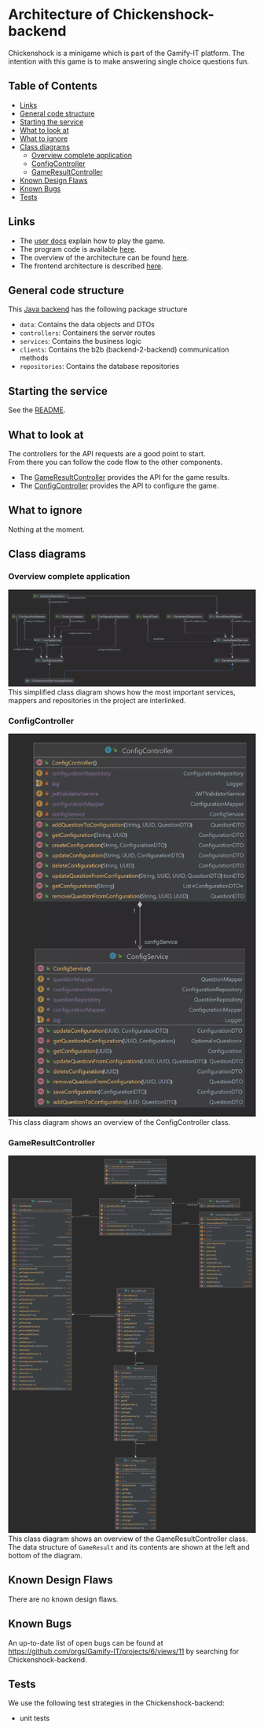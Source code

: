 # Architecture of Chickenshock-backend

Chickenshock is a minigame which is part of the Gamify-IT platform.
The intention with this game is to make answering single choice questions fun.

## Table of Contents

* [Links](#links)
* [General code structure](#general-code-structure)
* [Starting the service](#starting-the-service)
* [What to look at](#what-to-look-at)
* [What to ignore](#what-to-ignore)
* [Class diagrams](#class-diagrams)
  * [Overview complete application](#overview-complete-application)
  * [ConfigController](#configcontroller)
  * [GameResultController](#gameresultcontroller)
* [Known Design Flaws](#known-design-flaws)
* [Known Bugs](#known-bugs)
* [Tests](#tests)

## Links

- The [user docs](../../../user-manuals/minigames/chickenshock.md) explain how to play the game.
- The program code is available [here](https://github.com/Gamify-IT/chickenshock-backend).
- The overview of the architecture can be found [here](../general-architecture.md).
- The frontend architecture is described [here](../chickenshock/README.md).

## General code structure

This [Java backend](https://github.com/Gamify-IT/chickenshock-backend/tree/main/src/main/java/de/unistuttgart/chickenshockbackend) has the following package structure
- `data`: Contains the data objects and DTOs
- `controllers`: Containers the server routes
- `services`: Contains the business logic
- `clients`: Contains the b2b (backend-2-backend) communication methods
- `repositories`: Contains the database repositories


## Starting the service

See the [README](https://github.com/Gamify-IT/chickenshock-backend#readme).

## What to look at

The controllers for the API requests are a good point to start.  
From there you can follow the code flow to the other components.

- The [GameResultController](https://github.com/Gamify-IT/chickenshock-backend/blob/main/src/main/java/de/unistuttgart/chickenshockbackend/controller/GameResultController.java) provides the API for the game results.
- The [ConfigController](https://github.com/Gamify-IT/chickenshock-backend/blob/main/src/main/java/de/unistuttgart/chickenshockbackend/controller/ConfigController.java) provides the API to configure the game.

## What to ignore

Nothing at the moment.

## Class diagrams

### Overview complete application
![overview class diagram of complete application](assets/chickenshockClassOverview.webp)
This simplified class diagram shows how the most important services, mappers and repositories in the project are interlinked.

### ConfigController
![class diagram of ConfigController](assets/chickenshockConfigController.webp)
This class diagram shows an overview of the ConfigController class.

### GameResultController
![class diagram GameResultController](assets/chickenshockGameResultController.webp)
This class diagram shows an overview of the GameResultController class.
The data structure of `GameResult` and its contents are shown at the left and bottom of the diagram.

## Known Design Flaws

There are no known design flaws.

## Known Bugs

An up-to-date list of open bugs can be found at <https://github.com/orgs/Gamify-IT/projects/6/views/11> by searching for Chickenshock-backend.

## Tests

We use the following test strategies in the Chickenshock-backend:

- unit tests
